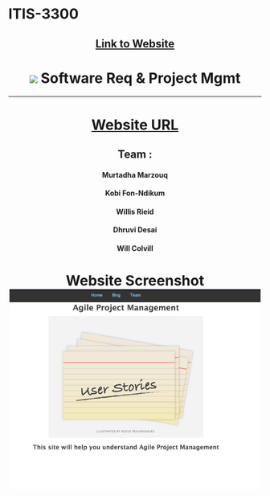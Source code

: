 # ITIS-3300
<h2 align="center" > <a href="https://murtadham.github.io/ITIS-3300/index.html">Link to Website 
</a> </h2>

 <h1 align="center"><img src="https://emojis.slackmojis.com/emojis/images/1617692489/27845/digging.gif?1617692489" width="30"/> Software Req & Project Mgmt </h1>
</>

 ----



<a align="center" href="https://murtadham.github.io/ITIS-3300/index.html"   >
<strong><h1> Website URL    </h1></strong>
</a>




  <h2 align="center" >Team :</h2>

<h4 align="center">
Murtadha Marzouq
</h4>
<h4 align="center">
 Kobi Fon-Ndikum 
</h4><h4 align="center">Willis Rieid</h4><h4 align="center">
                     Dhruvi Desai  
</h4>
<h4 align="center">
                     Will Colvill 
                    </h4>

          




 <h1 align="center">Website Screenshot
 
<br>
  <img src="https://github.com/MurtadhaM/ITIS-3300/raw/main/screenshot.png" width="500"/> </h1>

